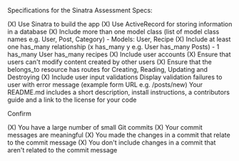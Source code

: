 Specifications for the Sinatra Assessment
Specs:

 (X) Use Sinatra to build the app
 (X) Use ActiveRecord for storing information in a database
 (X) Include more than one model class (list of model class names e.g. User, Post, Category)
      -  Models: User, Recipe
 (X) Include at least one has_many relationship (x has_many y e.g. User has_many Posts)
      - 1 has_many User has_many recipes
 (X) Include user accounts
 (X) Ensure that users can't modify content created by other users
 (X) Ensure that the belongs_to resource has routes for Creating, Reading, Updating and Destroying
 (X) Include user input validations
 Display validation failures to user with error message (example form URL e.g. /posts/new)
 Your README.md includes a short description, install instructions, a contributors guide and a link to the license for your code


Confirm

 (X) You have a large number of small Git commits
 (X) Your commit messages are meaningful
 (X) You made the changes in a commit that relate to the commit message
 (X) You don't include changes in a commit that aren't related to the commit message
